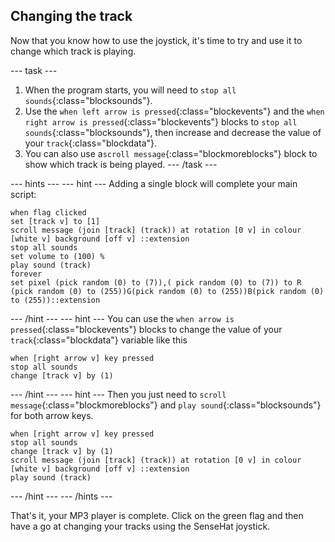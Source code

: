 ## Changing the track

Now that you know how to use the joystick, it's time to try and use it to change which track is playing.

--- task ---
1. When the program starts, you will need to `stop all sounds`{:class="blocksounds"}.
2. Use the `when left arrow is pressed`{:class="blockevents"} and the `when right arrow is pressed`{:class="blockevents"} blocks to `stop all sounds`{:class="blocksounds"}, then increase and decrease the value of your `track`{:class="blockdata"}.
3. You can also use a`scroll message`{:class="blockmoreblocks"} block to show which track is being played.
--- /task ---

--- hints --- --- hint ---
Adding a single block will complete your main script:
```blocks
when flag clicked
set [track v] to [1]
scroll message (join [track] (track)) at rotation [0 v] in colour [white v] background [off v] ::extension
stop all sounds
set volume to (100) %
play sound (track)
forever
set pixel (pick random (0) to (7)),( pick random (0) to (7)) to R (pick random (0) to (255))G(pick random (0) to (255))B(pick random (0) to (255))::extension
```
--- /hint --- --- hint ---
You can use the `when arrow is pressed`{:class="blockevents"} blocks to change the value of your `track`{:class="blockdata"} variable like this
```blocks
when [right arrow v] key pressed
stop all sounds
change [track v] by (1)
```
--- /hint --- --- hint ---
Then you just need to `scroll message`{:class="blockmoreblocks"} and `play sound`{:class="blocksounds"} for both arrow keys.

```blocks
when [right arrow v] key pressed
stop all sounds
change [track v] by (1)
scroll message (join [track] (track)) at rotation [0 v] in colour [white v] background [off v] ::extension
play sound (track)
```
--- /hint --- --- /hints ---

That's it, your MP3 player is complete. Click on the green flag and then have a go at changing your tracks using the SenseHat joystick.
